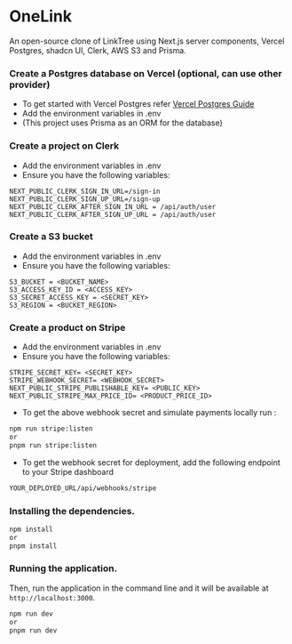 # OneLink

An open-source clone of LinkTree using Next.js server components, Vercel Postgres, shadcn UI, Clerk, AWS S3 and Prisma.


### Create a Postgres database on Vercel (optional, can use other provider)
- To get started with Vercel Postgres refer [Vercel Postgres Guide](https://vercel.com/docs/storage/vercel-postgres/quickstart)
- Add the environment variables in .env
- (This project uses Prisma as an ORM for the database)

### Create a project on Clerk

- Add the environment variables in .env
- Ensure you have the following variables:
```
NEXT_PUBLIC_CLERK_SIGN_IN_URL=/sign-in
NEXT_PUBLIC_CLERK_SIGN_UP_URL=/sign-up
NEXT_PUBLIC_CLERK_AFTER_SIGN_IN_URL = /api/auth/user
NEXT_PUBLIC_CLERK_AFTER_SIGN_UP_URL = /api/auth/user
```

### Create a S3 bucket

- Add the environment variables in .env
- Ensure you have the following variables:
```
S3_BUCKET = <BUCKET_NAME>
S3_ACCESS_KEY_ID = <ACCESS_KEY>
S3_SECRET_ACCESS_KEY = <SECRET_KEY>
S3_REGION = <BUCKET_REGION>
```

### Create a product on Stripe

- Add the environment variables in .env
- Ensure you have the following variables:
```
STRIPE_SECRET_KEY= <SECRET_KEY>
STRIPE_WEBHOOK_SECRET= <WEBHOOK_SECRET>
NEXT_PUBLIC_STRIPE_PUBLISHABLE_KEY= <PUBLIC_KEY>
NEXT_PUBLIC_STRIPE_MAX_PRICE_ID= <PRODUCT_PRICE_ID>
```
- To get the above webhook secret and simulate payments locally run :
```bash
npm run stripe:listen
or
pnpm run stripe:listen
```
- To get the webhook secret for deployment, add the following endpoint to your Stripe dashboard
```bash
YOUR_DEPLOYED_URL/api/webhooks/stripe
```

### Installing the dependencies.

```bash
npm install
or
pnpm install
```

### Running the application.

Then, run the application in the command line and it will be available at `http://localhost:3000`.

```bash
npm run dev
or
pnpm run dev
```
